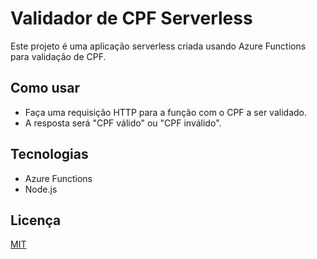 # Validador de CPF Serverless

Este projeto é uma aplicação serverless criada usando Azure Functions para validação de CPF.

## Como usar

- Faça uma requisição HTTP para a função com o CPF a ser validado.
- A resposta será "CPF válido" ou "CPF inválido".

## Tecnologias

- Azure Functions
- Node.js

## Licença

[MIT](https://opensource.org/licenses/MIT)
